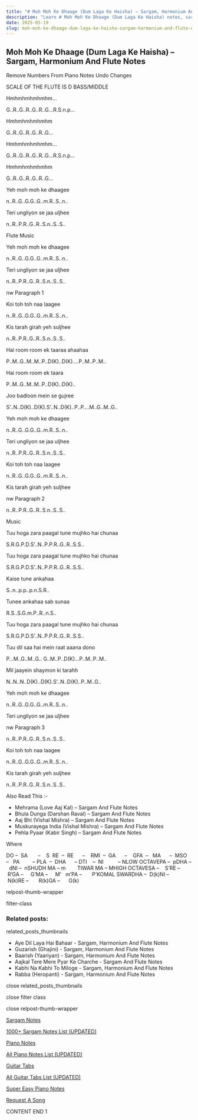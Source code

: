 ```yaml
---
title: "# Moh Moh Ke Dhaage (Dum Laga Ke Haisha) – Sargam, Harmonium And Flute Notes"
description: "Learn # Moh Moh Ke Dhaage (Dum Laga Ke Haisha) notes, sargam, harmonium notations and flute notes. Easy step-by-step tutorial for beginners."
date: 2025-05-19
slug: moh-moh-ke-dhaage-dum-laga-ke-haisha-sargam-harmonium-and-flute-notes
---
```


## Moh Moh Ke Dhaage (Dum Laga Ke Haisha) – Sargam, Harmonium And Flute Notes

Remove Numbers From Piano Notes
Undo Changes

SCALE OF THE FLUTE IS D BASS/MIDDLE

Hmhmhmhmhmhm…

G..R..G..R..G..R..G…R.S.n.p…

Hmhmhmhmhmhm

G..R..G..R..G..R..G…

Hmhmhmhmhmhm…

G..R..G..R..G..R..G…R.S.n.p…

Hmhmhmhmhmhm

G..R..G..R..G..R..G…

Yeh moh moh ke dhaagee

n..R..G..G.G..G..m.R..S..n..

Teri ungliyon se jaa uljhee

n..R..P.R..G..R..S.n..S..S..

Flute Music

Yeh moh moh ke dhaagee

n..R..G..G.G..G..m.R..S..n..

Teri ungliyon se jaa uljhee

n..R..P.R..G..R..S.n..S..S..

nw Paragraph 1

Koi toh toh naa laagee

n..R..G..G.G..G..m.R..S..n..

Kis tarah girah yeh suljhee

n..R..P.R..G..R..S.n..S..S..

Hai room room ek taaraa ahaahaa

P..M..G..M..M..P..D(K)..D(K)….P..M..P..M..

Hai room room ek taara

P..M..G..M..M..P..D(K)..D(K)..

Joo badloon mein se gujree

S’..N..D(K)..D(K).S’..N..D(K)..P..P….M..G..M..G..

Yeh moh moh ke dhaagee

n..R..G..G.G..G..m.R..S..n..

Teri ungliyon se jaa uljhee

n..R..P.R..G..R..S.n..S..S..

Koi toh toh naa laagee

n..R..G..G.G..G..m.R..S..n..

Kis tarah girah yeh suljhee

nw Paragraph 2

n..R..P.R..G..R..S.n..S..S..

Music

Tuu hoga zara paagal tune mujhko hai chunaa

S.R.G.P.D.S’..N..P.P.R..G..R..S.S..

Tuu hoga zara paagal tune mujhko hai chunaa

S.R.G.P.D.S’..N..P.P.R..G..R..S.S..

Kaise tune ankahaa

S..n..p.p..p.n.S.R..

Tunee ankahaa sab sunaa

R.S..S.G.m.P..R..n.S..

Tuu hoga zara paagal tune mujhko hai chunaa

S.R.G.P.D.S’..N..P.P.R..G..R..S.S..

Tuu dil saa hai mein raat aaana dono

P…M..G..M..G.. G..M..P..D(K)…P..M..P..M..

Mil jaayein shaymon ki tarahh

N..N..N..D(K)..D(K).S’..N..D(K)..P..M..G..

Yeh moh moh ke dhaagee

n..R..G..G.G..G..m.R..S..n..

Teri ungliyon se jaa uljhee

nw Paragraph 3

n..R..P.R..G..R..S.n..S..S..

Koi toh toh naa laagee

n..R..G..G.G..G..m.R..S..n..

Kis tarah girah yeh suljhee

n..R..P.R..G..R..S.n..S..S..



Also Read This :-



* Mehrama (Love Aaj Kal) – Sargam And Flute Notes
* Bhula Dunga (Darshan Raval) – Sargam And Flute Notes
* Aaj Bhi (Vishal Mishra) – Sargam And Flute Notes
* Muskurayega India (Vishal Mishra) – Sargam And Flute Notes
* Pehla Pyaar (Kabir Singh) – Sargam And Flute Notes

Where



DO –  SA       –    S  RE  –  RE      –    RMI  –  GA      –    GFA  –   MA      –  MSO  –   PA         – PLA  –  DHA      – DTI    –  NI          – NLOW OCTAVEPA –  pDHA –  dNI –  nSHUDH MA – m        TIWAR MA – MHIGH OCTAVESA –    S’RE –     R’GA –     G’MA –     M’   m’PA –       P’KOMAL SWARDHA –  D(k)NI –       N(k)RE –       R(k)GA –      G(k)



relpost-thumb-wrapper

filter-class

### Related posts:

related_posts_thumbnails

* Aye Dil Laya Hai Bahaar - Sargam, Harmonium And Flute Notes
* Guzarish (Ghajini) - Sargam, Harmonium And Flute Notes
* Baarish (Yaariyan) - Sargam, Harmonium And Flute Notes
* Aajkal Tere Mere Pyar Ke Charche - Sargam And Flute Notes
* Kabhi Na Kabhi To Miloge - Sargam, Harmonium And Flute Notes
* Rabba (Heropanti) - Sargam, Harmonium And Flute Notes

close related_posts_thumbnails

close filter class

close relpost-thumb-wrapper

[Sargam Notes](/sargam-notes.html)

[1000+ Sargam Notes List (UPDATED)](/all-songs-list-sargam-notes.html)

[Piano Notes](/piano-notes.html)

[All Piano Notes List (UPDATED)](/all-songs-list-piano-notes.html)

[Guitar Tabs](/guitar-tabs.html)

[All Guitar Tabs List (UPDATED)](/all-songs-list-guitar-tabs.html)

[Super Easy Piano Notes](https://studywall.in/)

[Request A Song](/request-a-song.html)

CONTENT END 1

